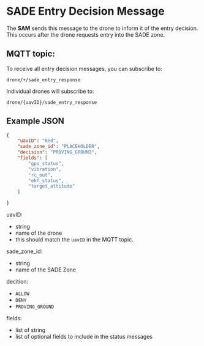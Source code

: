 # SADE Entry Decision Message

The **SAM** sends this message to the drone to inform it of the entry decision.  
This occurs after the drone requests entry into the SADE zone.

## MQTT topic:
To receive all entry decision messages, you can subscribe to:

```
drone/+/sade_entry_response
```


Individual drones will subscribe to:
```
drone/{uavID}/sade_entry_response
```

## Example JSON

```json
{
    "uavID": "Red",
    "sade_zone_id": "PLACEHOLDER",
    "decision": "PROVING_GROUND",
    "fields": [
        "gps_status",
        "vibration",
        "rc_out",
        "ekf_status",
        "target_attitude"
    ]

}
```

uavID:
- string
- name of the drone
- this should match the `uavID` in the MQTT topic.

sade_zone_id:
- string
- name of the SADE Zone

decition:
- `ALLOW`
- `DENY`
- `PROVING_GROUND`

fields:
- list of string
- list of optional fields to include in the status messages
